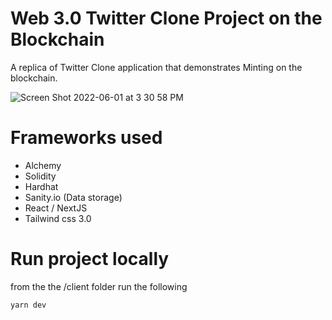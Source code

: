 # Web 3.0 Twitter Clone Project on the Blockchain

A replica of Twitter Clone application that demonstrates Minting on the blockchain.

![Screen Shot 2022-06-01 at 3 30 58 PM](https://user-images.githubusercontent.com/68557040/171513280-69eaa4ac-c4f5-4d7f-ab37-e56f846d270d.png)

# Frameworks used
- Alchemy
- Solidity
- Hardhat
- Sanity.io (Data storage)
- React / NextJS
- Tailwind css 3.0

# Run project locally
from the the /client folder run the following
```
yarn dev
```

